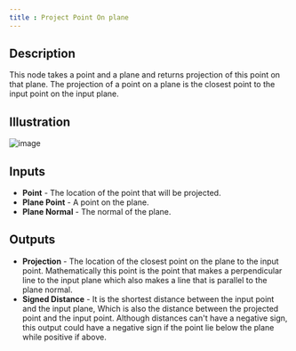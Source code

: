 ```yaml
---
title : Project Point On plane
---
```


## Description

This node takes a point and a plane and returns projection of this point
on that plane. The projection of a point on a plane is the closest point
to the input point on the input plane.

## Illustration

![image](project_point_on_plane_node_illustration.png)

## Inputs

- **Point** - The location of the point that will be projected.
- **Plane Point** - A point on the plane.
- **Plane Normal** - The normal of the plane.

## Outputs

- **Projection** - The location of the closest point on the plane to
    the input point. Mathematically this point is the point that makes a
    perpendicular line to the input plane which also makes a line that
    is parallel to the plane normal.
- **Signed Distance** - It is the shortest distance between the input
    point and the input plane, Which is also the distance between the
    projected point and the input point. Although distances can't have a
    negative sign, this output could have a negative sign if the point
    lie below the plane while positive if above.
